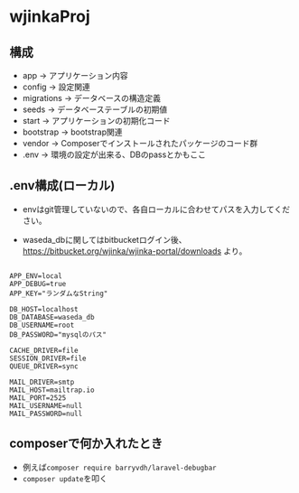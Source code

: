 # wjinkaProj

## 構成
* app -> アプリケーション内容
* config -> 設定関連
* migrations -> データベースの構造定義
* seeds -> データベーステーブルの初期値
* start -> アプリケーションの初期化コード
* bootstrap -> bootstrap関連
* vendor -> Composerでインストールされたパッケージのコード群
* .env -> 環境の設定が出来る、DBのpassとかもここ


## .env構成(ローカル)

* envはgit管理していないので、各自ローカルに合わせてパスを入力してください。

* waseda_dbに関してはbitbucketログイン後、
https://bitbucket.org/wjinka/wjinka-portal/downloads
より。

```

APP_ENV=local
APP_DEBUG=true
APP_KEY="ランダムなString"

DB_HOST=localhost
DB_DATABASE=waseda_db
DB_USERNAME=root
DB_PASSWORD="mysqlのパス"

CACHE_DRIVER=file
SESSION_DRIVER=file
QUEUE_DRIVER=sync

MAIL_DRIVER=smtp
MAIL_HOST=mailtrap.io
MAIL_PORT=2525
MAIL_USERNAME=null
MAIL_PASSWORD=null

```
## composerで何か入れたとき
* 例えば`composer require barryvdh/laravel-debugbar`
* `composer update`を叩く